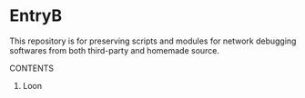 # EntryB
This repository is for preserving scripts and modules for network debugging softwares from both third-party and homemade source.

CONTENTS
1. Loon
